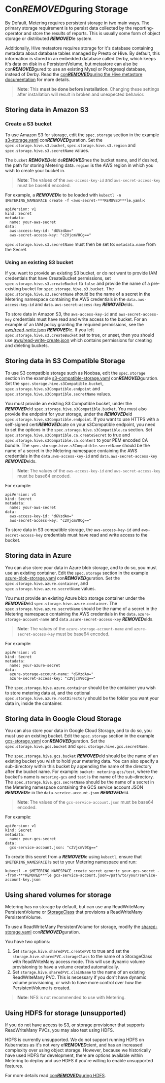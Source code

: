 # Con***REMOVED***guring Storage

By Default, Metering requires persistent storage in two main ways.
The primary storage requirement is to persist data collected by the reporting-operator and store the results of reports. This is usually some form of object storage or distributed ***REMOVED***le system.

Additionally, Hive metastore requires storage for it's database containing metadata about database tables managed by Presto or Hive. By default, this information is stored in an embedded database called Derby, which keeps it's data on disk in a PersistentVolume, but metastore can also be con***REMOVED***gured to use an existing Mysql or Postgresql database, instead of Derby. Read the [con***REMOVED***guring the Hive metastore documentation][con***REMOVED***guring-hive-metastore] for more details.

> **Note**: This **must be done before installation**.
> Changing these settings after installation will result in broken and unexpected behavior.

## Storing data in Amazon S3
### Create a S3 bucket
To use Amazon S3 for storage, edit the `spec.storage` section in the example [s3-storage.yaml][s3-storage-con***REMOVED***g] con***REMOVED***guration.
Set the `spec.storage.hive.s3.bucket`, `spec.storage.hive.s3.region` and `spec.storage.hive.s3.secretName` values.

The `bucket` ***REMOVED***eld de***REMOVED***nes the bucket name, and if desired, the path for storing Metering data.
`region` is the AWS region in which you wish to create your bucket in.

> **Note**: The values of the `aws-access-key-id` and `aws-secret-access-key` must be base64 encoded.

For example, a ***REMOVED***le to be loaded with `kubectl -n $METERING_NAMESPACE create -f <aws-secret-***REMOVED***le.yaml>`:
```
apiVersion: v1
kind: Secret
metadata:
  name: your-aws-secret
data:
  aws-access-key-id: "dGVzdAo="
  aws-secret-access-key: "c2VjcmV0Cg=="
```
`spec.storage.hive.s3.secretName` must then be set to: `metadata.name` from the Secret.
### Using an existing S3 bucket

If you want to provide an existing S3 bucket, or do not want to provide IAM credentials that have CreateBucket permissions, set `spec.storage.hive.s3.createBucket` to `false` and provide the name of a pre-existing bucket for `spec.storage.hive.s3.bucket`.
The `spec.storage.hive.s3.secretName` should be the name of a secret in the Metering namespace containing the AWS credentials in the `data.aws-access-key-id` and `data.aws-secret-access-key` ***REMOVED***elds.

To store data in Amazon S3, the `aws-access-key-id` and `aws-secret-access-key` credentials must have read and write access to the bucket.
For an example of an IAM policy granting the required permissions, see the [aws/read-write.json](aws/read-write.json) ***REMOVED***le.
If you left `spec.storage.hive.s3.createBucket` set to true, or unset, then you should use [aws/read-write-create.json](aws/read-write-create.json) which contains permissions for creating and deleting buckets.

## Storing data in S3 Compatible Storage

To use S3 compatible storage such as Noobaa, edit the `spec.storage` section in the example [s3-compatible-storage.yaml][s3-compatible-storage-con***REMOVED***g] con***REMOVED***guration.
Set the `spec.storage.hive.s3Compatible.bucket`, `spec.storage.hive.s3Compatible.endpoint` and `spec.storage.hive.s3Compatible.secretName` values.

You must provide an existing S3 Compatible bucket, under the ***REMOVED***eld `spec.storage.hive.s3Compatible.bucket`.
You must also provide the endpoint for your storage, under the ***REMOVED***eld `spec.storage.hive.s3Compatible.endpoint`.
If you want to use HTTPS with a self-signed certi***REMOVED***cate on your s3Compatible endpoint, you need to set the options in the `spec.storage.hive.s3Compatible.ca` section.
Set `spec.storage.hive.s3Compatible.ca.createSecret` to true and `spec.storage.hive.s3Compatible.ca.content` to your PEM encoded CA bundle.
The `spec.storage.hive.s3Compatible.secretName` should be the name of a secret in the Metering namespace containing the AWS credentials in the `data.aws-access-key-id` and `data.aws-secret-access-key` ***REMOVED***elds.

> **Note**: The values of the `aws-access-key-id` and `aws-secret-access-key` must be base64 encoded.

For example:
```
apiVersion: v1
kind: Secret
metadata:
  name: your-aws-secret
data:
  aws-access-key-id: "dGVzdAo="
  aws-secret-access-key: "c2VjcmV0Cg=="
```

To store data in S3 compatible storage, the `aws-access-key-id` and `aws-secret-access-key` credentials must have read and write access to the bucket.

## Storing data in Azure

You can also store your data in Azure blob storage, and to do so, you must use an existing container.
Edit the `spec.storage` section in the example [azure-blob-storage.yaml][azure-blob-storage-con***REMOVED***g] con***REMOVED***guration.
Set the `spec.storage.hive.azure.container`, and `spec.storage.hive.azure.secretName` values.

You must provide an existing Azure blob storage container under the ***REMOVED***eld `spec.storage.hive.azure.container`.
The `spec.storage.hive.azure.secretName` should be the name of a secret in the Metering namespace containing the AWS credentials in the `data.azure-storage-account-name` and `data.azure-secret-access-key` ***REMOVED***elds.

> **Note**: The values of the `azure-storage-account-name` and `azure-secret-access-key` must be base64 encoded.

For example:

```
apiVersion: v1
kind: Secret
metadata:
  name: your-azure-secret
data:
  azure-storage-account-name: "dGVzdAo="
  azure-secret-access-key: "c2VjcmV0Cg=="
```

The `spec.storage.hive.azure.container` should be the container you wish to store metering data at, and the optional `spec.storage.hive.azure.rootDirectory` should be the folder you want your data in, inside the container.

## Storing data in Google Cloud Storage

You can also store your data in Google Cloud Storage, and to do so, you must use an existing bucket.
Edit the `spec.storage` section in the example [gcs-storage.yaml][gcs-con***REMOVED***g] con***REMOVED***guration.
Set the `spec.storage.hive.gcs.bucket` and `spec.storage.hive.gcs.secretName`.

The `spec.storage.hive.gcs.bucket` ***REMOVED***eld should be the name of an existing bucket you wish to hold your metering data.
You can also specify a sub-directory within this bucket by appending the name of the directory after the bucket name.
For example: `bucket: metering-gcs/test`, where the bucket's name is `metering-gcs` and `test` is the name of the sub-directory.
The `spec.storage.hive.gcs.secretName` should be the name of a secret in the Metering namespace containing the GCS service account JSON ***REMOVED***le in the `data.service-account.json` ***REMOVED***eld.

> **Note**: The values of the `gcs-service-account.json` must be base64 encoded.

For example:

```
apiVersion: v1
kind: Secret
metadata:
  name: your-gcs-secret
data:
  gcs-service-account.json: "c2VjcmV0Cg=="
```

To create this secret from a ***REMOVED***le using `kubectl`, ensure that `$METERING_NAMESPACE` is set to your Metering namespace and run:

```
kubectl -n $METERING_NAMESPACE create secret generic your-gcs-secret --from-***REMOVED***le gcs-service-account.json=/path/to/your/service-account-key.json
```

## Using shared volumes for storage

Metering has no storage by default, but can use any ReadWriteMany PersistentVolume or [StorageClass][storage-classes] that provisions a ReadWriteMany PersistentVolume.

To use a ReadWriteMany PersistentVolume for storage, modify the [shared-storage.yaml][shared-storage-con***REMOVED***g] con***REMOVED***guration.

You have two options:

1) Set `storage.hive.sharedPVC.createPVC` to true and set the `storage.hive.sharedPVC.storageClass` to the name of a StorageClass with ReadWriteMany access mode. This will use dynamic volume provisioning to have a volume created automatically.
2) Set `storage.hive.sharedPVC.claimName` to the name of an existing ReadWriteMany PVC. This is necessary if you don't have dynamic volume provisioning, or wish to have more control over how the PersistentVolume is created.

> **Note**: NFS is not recommended to use with Metering.

## Using HDFS for storage (unsupported)

If you do not have access to S3, or storage provisioner that supports ReadWriteMany PVCs, you may also test using HDFS.

HDFS is currently unsupported.
We do not support running HDFS on Kubernetes as it's not very ef***REMOVED***cient, and has an increased complexity over using object storage.
However, because we historically have used HDFS for development, there are options available within Metering to deploy and use HDFS if you're willing to enable unsupported features.

For more details read [con***REMOVED***guring HDFS][con***REMOVED***guring-hdfs].

[storage-classes]: https://kubernetes.io/docs/concepts/storage/storage-classes/
[s3-storage-con***REMOVED***g]: ../manifests/metering-con***REMOVED***g/s3-storage.yaml
[s3-compatible-storage-con***REMOVED***g]: ../manifests/metering-con***REMOVED***g/s3-compatible-storage.yaml
[azure-blob-storage-con***REMOVED***g]: ../manifests/metering-con***REMOVED***g/azure-blob-storage.yaml
[gcs-con***REMOVED***g]: ../manifests/metering-con***REMOVED***g/gcs-storage.yaml
[shared-storage-con***REMOVED***g]: ../manifests/metering-con***REMOVED***g/shared-storage.yaml
[hdfs-storage-con***REMOVED***g]: ../manifests/metering-con***REMOVED***g/hdfs-storage.yaml
[con***REMOVED***guring-hive-metastore]: con***REMOVED***guring-hive-metastore.md
[con***REMOVED***guring-hdfs]: con***REMOVED***guring-hdfs.md
